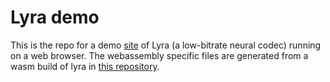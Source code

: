# Lyra demo

This is the repo for a demo [site](https://lyra-69165.web.app/) of Lyra (a low-bitrate neural codec) running on a 
web browser. The webassembly specific files are generated from a wasm build of lyra
in [this repository](https://github.com/simplertc-io/soundstream-wasm). 

